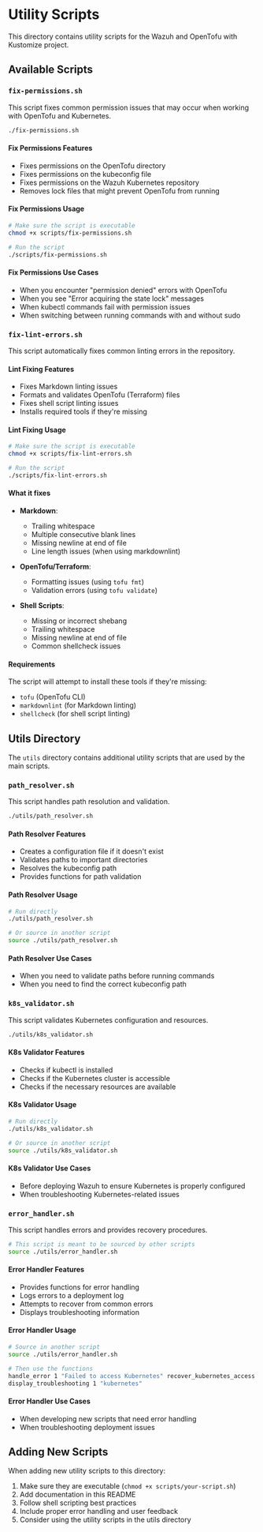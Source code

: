 # Utility Scripts

This directory contains utility scripts for the Wazuh and OpenTofu with Kustomize project.

## Available Scripts

### `fix-permissions.sh`

This script fixes common permission issues that may occur when working with OpenTofu and Kubernetes.

```bash
./fix-permissions.sh
```

#### Fix Permissions Features

- Fixes permissions on the OpenTofu directory
- Fixes permissions on the kubeconfig file
- Fixes permissions on the Wazuh Kubernetes repository
- Removes lock files that might prevent OpenTofu from running

#### Fix Permissions Usage

```bash
# Make sure the script is executable
chmod +x scripts/fix-permissions.sh

# Run the script
./scripts/fix-permissions.sh
```

#### Fix Permissions Use Cases

- When you encounter "permission denied" errors with OpenTofu
- When you see "Error acquiring the state lock" messages
- When kubectl commands fail with permission issues
- When switching between running commands with and without sudo

### `fix-lint-errors.sh`

This script automatically fixes common linting errors in the repository.

#### Lint Fixing Features

- Fixes Markdown linting issues
- Formats and validates OpenTofu (Terraform) files
- Fixes shell script linting issues
- Installs required tools if they're missing

#### Lint Fixing Usage

```bash
# Make sure the script is executable
chmod +x scripts/fix-lint-errors.sh

# Run the script
./scripts/fix-lint-errors.sh
```

#### What it fixes

- **Markdown**:
  - Trailing whitespace
  - Multiple consecutive blank lines
  - Missing newline at end of file
  - Line length issues (when using markdownlint)

- **OpenTofu/Terraform**:
  - Formatting issues (using `tofu fmt`)
  - Validation errors (using `tofu validate`)

- **Shell Scripts**:
  - Missing or incorrect shebang
  - Trailing whitespace
  - Missing newline at end of file
  - Common shellcheck issues

#### Requirements

The script will attempt to install these tools if they're missing:

- `tofu` (OpenTofu CLI)
- `markdownlint` (for Markdown linting)
- `shellcheck` (for shell script linting)

## Utils Directory

The `utils` directory contains additional utility scripts that are used by the main scripts.

### `path_resolver.sh`

This script handles path resolution and validation.

```bash
./utils/path_resolver.sh
```

#### Path Resolver Features

- Creates a configuration file if it doesn't exist
- Validates paths to important directories
- Resolves the kubeconfig path
- Provides functions for path validation

#### Path Resolver Usage

```bash
# Run directly
./utils/path_resolver.sh

# Or source in another script
source ./utils/path_resolver.sh
```

#### Path Resolver Use Cases

- When you need to validate paths before running commands
- When you need to find the correct kubeconfig path

### `k8s_validator.sh`

This script validates Kubernetes configuration and resources.

```bash
./utils/k8s_validator.sh
```

#### K8s Validator Features

- Checks if kubectl is installed
- Checks if the Kubernetes cluster is accessible
- Checks if the necessary resources are available

#### K8s Validator Usage

```bash
# Run directly
./utils/k8s_validator.sh

# Or source in another script
source ./utils/k8s_validator.sh
```

#### K8s Validator Use Cases

- Before deploying Wazuh to ensure Kubernetes is properly configured
- When troubleshooting Kubernetes-related issues

### `error_handler.sh`

This script handles errors and provides recovery procedures.

```bash
# This script is meant to be sourced by other scripts
source ./utils/error_handler.sh
```

#### Error Handler Features

- Provides functions for error handling
- Logs errors to a deployment log
- Attempts to recover from common errors
- Displays troubleshooting information

#### Error Handler Usage

```bash
# Source in another script
source ./utils/error_handler.sh

# Then use the functions
handle_error 1 "Failed to access Kubernetes" recover_kubernetes_access
display_troubleshooting 1 "kubernetes"
```

#### Error Handler Use Cases

- When developing new scripts that need error handling
- When troubleshooting deployment issues

## Adding New Scripts

When adding new utility scripts to this directory:

1. Make sure they are executable (`chmod +x scripts/your-script.sh`)
2. Add documentation in this README
3. Follow shell scripting best practices
4. Include proper error handling and user feedback
5. Consider using the utility scripts in the utils directory
